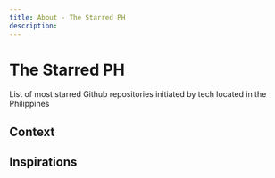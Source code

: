 ```yaml
---
title: About - The Starred PH
description:
---
```


# The Starred PH

List of most starred Github repositories initiated by tech located in the Philippines

## Context

## Inspirations

##
